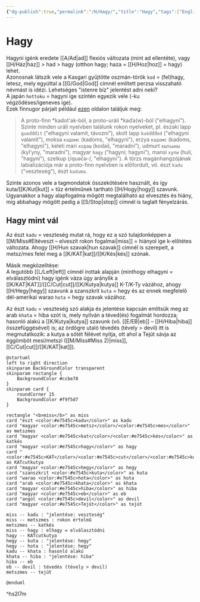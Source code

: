 ```yaml
---
{"dg-publish":true,"permalink":"/H/Hagy/","title":"Hagy","tags":["Englishtexttranslated"],"created":"2024-11-09T01:30","updated":"2024-11-21T16:32"}
---
```



# Hagy

Hagyni igénk eredete [[A/Ad\|ad]] flexiós változata (mint ad ellentéte), vagy [[H/Ház\|ház]] > had > hagy (otthon hagy; haza = [[H/Hoz\|hoz]] = hagy) lehet.  
Azonosnak látszik vele a Kasgari gyűjtötte oszmán-török `kod` = (fel)hagy, letesz, mely egyúttal a [[G/God\|God]] címnél említett perzsa visszaható névmást is idézi. Lehetséges "istenre bíz" jelentést adni neki?  
A japán `hottoku` = hagyni ige szintén egyezik vele (-ku végződéses/igeneves ige).  
Ezek finnugor párjait például [ezen](https://en.wiktionary.org/wiki/kadota) oldalon találjuk meg:  
> A proto-finn \*kadot'ak-ból, a proto-uráli \*kaďa(w)-ból ("elhagyni"). Szinte minden uráli nyelvben találunk rokon nyelveket, pl. északi lapp `guođđđit` ("elhagyni valamit, távozni"), skolt lapp `kuéđđđed` ("elhagyni valamit"), moksa `кадомс` (kadoms, "elhagyni"), erzya `кадомс` (kadoms, "elhagyni"), keleti mari `кодаш` (kodaš, "maradni"), udmurt `кыльыны` (kylʹyny, "maradni"), magyar `hagy` ("hagyni; hagyni"), mansi `хули` (huli, "hagyni"), szelkup (/quəčə-/, "elhagyni"). A törzs magánhangzójának labializációja már a proto-finn nyelvben is előfordult, vö. észt `kadu` ("veszteség"), észt `kaduma`.  

Szinte azonos vele a tagmondatok összekötésére használt, és így kuta/[[K/Kut\|kut]] = tűz értelműnek tartható [[H/Hogy\|hogy]] szavunk. Ugyanakkor a hagy alapfogalma mögött megtalálható az elvesztés és hiány, míg abbahagy mögött pedig a [[S/Stop\|stop]] címnél is taglalt fényelzárás.  

## Hagy mint vál

Az észt `kadu` = veszteség mutat rá, hogy ez a szó tulajdonképpen a [[M/Miss#Eltéveszt – elveszít rokon fogalmai\|miss]] = hiányol ige k-előtétes változata. Ahogy [[H/Hun szavak\|hun szavak]] címnél is szerepelt, a metsz/mes felel meg a [[K/KAT\|kat]]/[[K/Kés\|kés]] szónak.  

Másik megközelítése:  
A legutóbb [[L/Left\|left]] címnél írottak alapján (minthogy elhagyni = elválasztódni) hagy igénk váza úgy aránylik a [[K/KAT\|KAT]]/[[C/Cut\|cut]]/[[K/Kutya\|kutya]] K-T/K-Ty vázához, ahogy [[H/Hegy\|hegy]] szavunk a szanszkrit `kuta` = hegy és az ennek megfelelő dél-amerikai warao `hota` = hegy szavak vázához.  

Az észt `kadu` = veszteség szó alakja és jelentése kapcsán említsük meg az arab `khata` = hiba szót is, mely nyilván a téved(és) fogalmát hordozza; hasonló alakú a [[K/Kutya\|kutya]] szavunk (vö. [[E/EB\|eb]] – [[H/Hiba\|hiba]] összefüggésével) is; az ördögre utaló tévedés (tévely > devil) itt is megmutatkozik: a kutya a sötét félévet nyitja, ott ahol a Tejút sávja az éggömböt mesi/metszi ([[M/Miss#Miss 2)\|miss]], [[C/Cut\|cut]]/[[K/KAT\|kat]]).  

```plantuml-svg
@startuml
left to right direction
skinparam BackGroundColor transparent
skinparam rectangle {
    BackgroundColor #ccbe78
}
skinparam card {
    roundCorner 15
    BackgroundColor #f9f5d7
}

rectangle "<b>miss</b>" as miss
card "észt <color:#e7545c>kadu</color>" as kadu
card "magyar <color:#e7545c>metsz</color>/<color:#e7545c>mes</color>" as metszmes
card "magyar <color:#e7545c>kat</color>/<color:#e7545c>kés</color>" as katkés
card "magyar <color:#e7545c>hagy</color>" as hagy
card "<color:#e7545c>KAT</color>/<color:#e7545c>cut</color>/<color:#e7545c>kutya</color>" as KATcutkutya
card "magyar <color:#e7545c>hegy</color>" as hegy
card "szanszkrit <color:#e7545c>kuta</color>" as kuta
card "warao <color:#e7545c>hota</color>" as hota
card "arab <color:#e7545c>khata</color>" as khata
card "magyar <color:#e7545c>hiba</color>" as hiba
card "magyar <color:#e7545c>eb</color>" as eb
card "angol <color:#e7545c>devil</color>" as devil
card "magyar <color:#e7545c>Tejút</color>" as tejút

miss -- kadu : "jelentése: veszteség"
miss -- metszmes : rokon értelmű
metszmes -- katkés
miss -- hagy : elhagy = elválasztódni
hagy -- KATcutkutya
hegy -- kuta : "jelentése: hegy"
hegy -- hota : "jelentése: hegy"
kadu -- khata : hasonló alakú
khata -- hiba : "jelentése: hiba"
hiba -- eb
eb -- devil : tévedés (tévely > devil)
metszmes -- tejút

@enduml
```
^hs2l7m